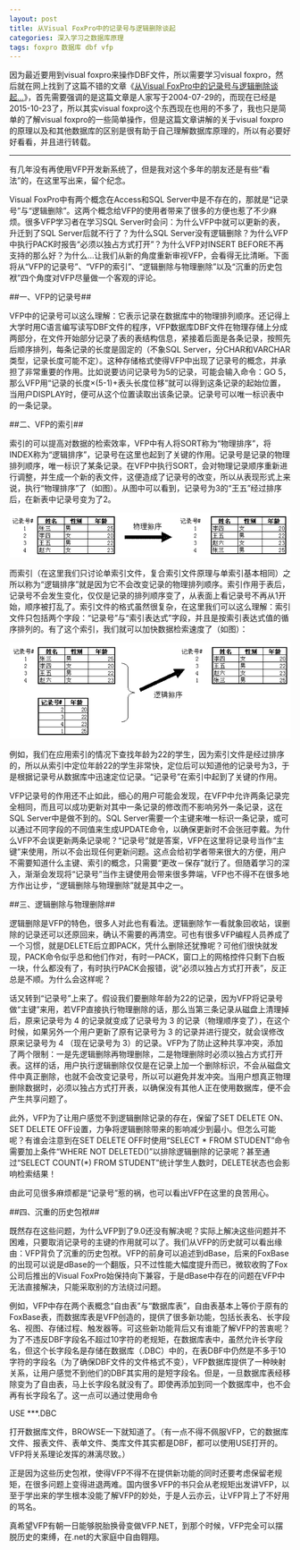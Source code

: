 ```yaml
---
layout: post
title: 从Visual FoxPro中的记录号与逻辑删除谈起
categories: 深入学习之数据库原理
tags: foxpro 数据库 dbf vfp
---
```



因为最近要用到visual foxpro来操作DBF文件，所以需要学习visual foxpro，然后就在网上找到了这篇不错的文章《[从Visual FoxPro中的记录号与逻辑删除谈起...](http://www.cnblogs.com/zhenyulu/articles/28418.html)》，首先需要强调的是这篇文章是人家写于2004-07-29的，而现在已经是2015-10-23了，所以其实visual foxpro这个东西现在也用的不多了，我也只是简单的了解visual foxpro的一些简单操作，但是这篇文章讲解的关于visual foxpro的原理以及和其他数据库的区别是很有助于自己理解数据库原理的，所以有必要好好看看，并且进行转载。

---

有几年没有再使用VFP开发新系统了，但是我对这个多年的朋友还是有些“看法”的，在这里写出来，留个纪念。

Visual FoxPro中有两个概念在Access和SQL Server中是不存在的，那就是“记录号”与“逻辑删除”。这两个概念给VFP的使用者带来了很多的方便也惹了不少麻烦。很多VFP学习者在学习SQL Server时会问：为什么VFP中就可以更新的表，升迁到了SQL Server后就不行了？为什么SQL Server没有逻辑删除？为什么VFP中执行PACK时报告“必须以独占方式打开”？为什么VFP对INSERT BEFORE不再支持的那么好？为什么...让我们从新的角度重新审视VFP，会看得无比清晰。下面将从“VFP的记录号”、“VFP的索引”、“逻辑删除与物理删除”以及“沉重的历史包袱”四个角度对VFP尽量做一个客观的评论。


##一、VFP的记录号##

VFP中的记录号可以这么理解：它表示记录在数据库中的物理排列顺序。还记得上大学时用C语言编写读写DBF文件的程序，VFP数据库DBF文件在物理存储上分成两部分，在文件开始部分记录了表的表结构信息，紧接着后面是各条记录，按照先后顺序排列，每条记录的长度是固定的（不象SQL Server，分CHAR和VARCHAR类型，记录长度可能不定）。这种存储格式使得VFP中出现了记录号的概念，并承担了非常重要的作用。比如说要访问记录号为5的记录，可能会输入命令：GO 5，那么VFP用“记录的长度×(5-1)+表头长度位移”就可以得到这条记录的起始位置，当用户DISPLAY时，便可从这个位置读取出该条记录。记录号可以唯一标识表中的一条记录。


##二、VFP的索引##

索引的可以提高对数据的检索效率，VFP中有人将SORT称为“物理排序”，将INDEX称为“逻辑排序”，记录号在这里也起到了关键的作用。记录号是记录的物理排列顺序，唯一标识了某条记录。在VFP中执行SORT，会对物理记录顺序重新进行调整，并生成一个新的表文件，这便造成了记录号的改变，所以从表现形式上来说，执行“物理排序”了（如图）。从图中可以看到，记录号为3的“王五”经过排序后，在新表中记录号变为了2。

![image](../media/image/2015-10-23/foxpro-1.gif)

而索引（在这里我们只讨论单索引文件，复合索引文件原理与单索引基本相同）之所以称为“逻辑排序”就是因为它不会改变记录的物理排列顺序。索引作用于表后，记录号不会发生变化，仅仅是记录的排列顺序变了，从表面上看记录号不再从1开始，顺序被打乱了。索引文件的格式虽然很复杂，在这里我们可以这么理解：索引文件只包括两个字段：“记录号”与“索引表达式”字段，并且是按索引表达式值的循序排列的。有了这个索引，我们就可以加快数据检索速度了（如图）：

![image](../media/image/2015-10-23/foxpro-2.gif)

例如，我们在应用索引的情况下查找年龄为22的学生，因为索引文件是经过排序的，所以从索引中定位年龄22的学生非常快，定位后可以知道他的记录号为3，于是根据记录号从数据库中迅速定位记录。“记录号”在索引中起到了关键的作用。

VFP记录号的作用还不止如此，细心的用户可能会发现，在VFP中允许两条记录完全相同，而且可以成功更新对其中一条记录的修改而不影响另外一条记录，这在SQL Server中是做不到的。SQL Server需要一个主键来唯一标识一条记录，或可以通过不同字段的不同值来生成UPDATE命令，以确保更新时不会张冠李戴。为什么VFP不会误更新两条记录呢？“记录号”就是答案，VFP在这里将记录号当作“主键”来使用，所以不会出现任何更新问题。这点会给初学者带来很大的方便，用户不需要知道什么主键、索引的概念，只需要“更改－保存”就行了。但随着学习的深入，渐渐会发现将“记录号”当作主键使用会带来很多弊端，VFP也不得不在很多地方作出让步，“逻辑删除与物理删除”就是其中之一。


##三、逻辑删除与物理删除##

逻辑删除是VFP的特色，很多人对此也有看法。逻辑删除乍一看就象回收站，误删除的记录还可以还原回来，确认不需要的再清空。可也有很多VFP编程人员养成了一个习惯，就是DELETE后立即PACK，凭什么删除还犹豫呢？可他们很快就发现，PACK命令似乎总和他们作对，有时一PACK，窗口上的网格控件只剩下白板一块，什么都没有了，有时执行PACK会报错，说“必须以独占方式打开表”，反正总是不顺。为什么会这样呢？

话又转到“记录号”上来了。假设我们要删除年龄为22的记录，因为VFP将记录号做“主键”来用，若VFP直接执行物理删除的话，那么当第三条记录从磁盘上清理掉后，原来记录号为 4 的记录就变成了记录号为 3 的记录（物理顺序变了），在这个时候，如果另外一个用户更新了原有记录号为 3 的记录并进行提交，就会误修改原来记录号为 4 （现在记录号为 3）的记录。VFP为了防止这种共享冲突，添加了两个限制：一是先逻辑删除再物理删除，二是物理删除时必须以独占方式打开表。这样的话，用户执行逻辑删除仅仅是在记录上加一个删除标识，不会从磁盘文件中真正删除，也就不会改变记录号，所以可以避免并发冲突。当用户想真正物理删除数据时，必须以独占方式打开表，以确保没有其他人正在使用数据库，便不会产生共享问题了。

此外，VFP为了让用户感觉不到逻辑删除记录的存在，保留了SET DELETE ON、SET DELETE OFF设置，力争将逻辑删除带来的影响减少到最小。但怎么可能呢？有谁会注意到在SET DELETE OFF时使用“SELECT * FROM STUDENT”命令需要加上条件“WHERE NOT DELETED()”以排除逻辑删除的记录呢？甚至通过“SELECT COUNT(*) FROM STUDENT”统计学生人数时，DELETE状态也会影响检索结果！

由此可见很多麻烦都是“记录号”惹的祸，也可以看出VFP在这里的良苦用心。


##四、沉重的历史包袱##

既然存在这些问题，为什么VFP到了9.0还没有解决呢？实际上解决这些问题并不困难，只要取消记录号的主键的作用就可以了。我们从VFP的历史就可以看出缘由：VFP背负了沉重的历史包袱。VFP的前身可以追述到dBase，后来的FoxBase的出现可以说是dBase的一个翻版，只不过性能大幅度提升而已，微软收购了Fox公司后推出的Visual FoxPro始保持向下兼容，于是dBase中存在的问题在VFP中无法直接解决，只能采取别的方法绕过问题。

例如，VFP中存在两个表概念“自由表”与“数据库表”，自由表基本上等价于原有的FoxBase表，而数据库表是VFP创造的，提供了很多新功能，包括长表名、长字段名、视图、存储过程、触发器等。可这些新功能背后又有谁能了解VFP的苦衷呢？为了不违反DBF字段名不超过10字符的老规矩，在数据库表中，虽然允许长字段名，但这个长字段名是存储在数据库（.DBC）中的，在表DBF中仍然是不多于10字符的字段名（为了确保DBF文件的文件格式不变），VFP数据库提供了一种映射关系，让用户感觉不到他们的DBF其实用的是短字段名。但是，一旦数据库表经移除变为了自由表，马上长字段名就没有了。即使再添加到同一个数据库中，也不会再有长字段名了。这一点可以通过使用命令

USE ***.DBC

打开数据库文件，BROWSE一下就知道了。（有一点不得不佩服VFP，它的数据库文件、报表文件、表单文件、类库文件其实都是DBF，都可以使用USE打开的。VFP将关系理论发挥的淋漓尽致。）

正是因为这些历史包袱，使得VFP不得不在提供新功能的同时还要考虑保留老规矩，在很多问题上变得进退两难。国内很多VFP的书只会从老规矩出发讲VFP，以至于学出来的学生根本没能了解VFP的妙处，于是人云亦云，让VFP背上了不好用的骂名。

真希望VFP有朝一日能够脱胎换骨变做VFP.NET，到那个时候，VFP完全可以摆脱历史的束缚，在.net的大家庭中自由翱翔。
